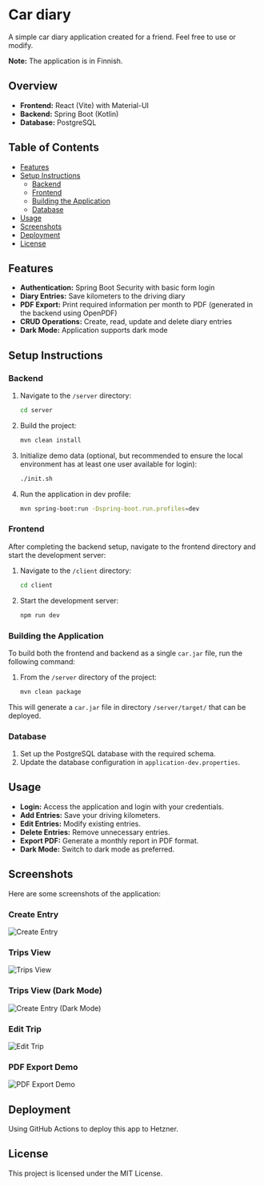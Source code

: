 # Car diary

A simple car diary application created for a friend. Feel free to use or modify.

**Note:** The application is in Finnish.

## Overview
- **Frontend:** React (Vite) with Material-UI
- **Backend:** Spring Boot (Kotlin)
- **Database:** PostgreSQL

## Table of Contents
- [Features](#features)
- [Setup Instructions](#setup-instructions)
    - [Backend](#backend)
    - [Frontend](#frontend)
    - [Building the Application](#building-the-application)
    - [Database](#database)
- [Usage](#usage)
- [Screenshots](#screenshots)
- [Deployment](#deployment)
- [License](#license)

## Features
- **Authentication:** Spring Boot Security with basic form login
- **Diary Entries:** Save kilometers to the driving diary
- **PDF Export:** Print required information per month to PDF (generated in the backend using OpenPDF)
- **CRUD Operations:** Create, read, update and delete diary entries
- **Dark Mode:** Application supports dark mode

## Setup Instructions

### Backend
1. Navigate to the `/server` directory:
   ```bash
   cd server
   ```
2. Build the project:
   ```bash
   mvn clean install
   ```
3. Initialize demo data (optional, but recommended to ensure the local environment has at least one user available for login):
   ```bash
   ./init.sh
   ```
4. Run the application in dev profile:
   ```bash
   mvn spring-boot:run -Dspring-boot.run.profiles=dev
   ```

### Frontend
After completing the backend setup, navigate to the frontend directory and start the development server:
1. Navigate to the `/client` directory:
   ```bash
   cd client
   ```
2. Start the development server:
   ```bash
   npm run dev
   ```

### Building the Application
To build both the frontend and backend as a single `car.jar` file, run the following command:
1. From the `/server` directory of the project:
   ```bash
   mvn clean package
   ```

This will generate a `car.jar` file in directory `/server/target/` that can be deployed.

### Database
1. Set up the PostgreSQL database with the required schema.
2. Update the database configuration in `application-dev.properties`.

## Usage
- **Login:** Access the application and login with your credentials.
- **Add Entries:** Save your driving kilometers.
- **Edit Entries:** Modify existing entries.
- **Delete Entries:** Remove unnecessary entries.
- **Export PDF:** Generate a monthly report in PDF format.
- **Dark Mode:** Switch to dark mode as preferred.

## Screenshots
Here are some screenshots of the application:

### Create Entry
![Create Entry](assets/create.webp)

### Trips View
![Trips View](assets/trips.webp)

### Trips View (Dark Mode)
![Create Entry (Dark Mode)](assets/trips_dark.webp)

### Edit Trip
![Edit Trip](assets/edit.webp)

### PDF Export Demo
![PDF Export Demo](assets/pdf_demo.webp)

## Deployment
Using GitHub Actions to deploy this app to Hetzner.

## License
This project is licensed under the MIT License.
